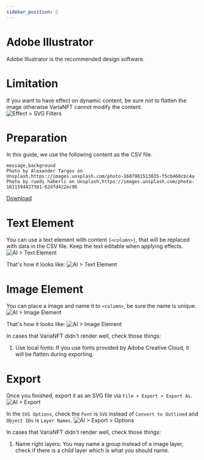 ```yaml
---
sidebar_position: 2
---
```


# Adobe Illustrator

Adobe Illustrator is the recommended design software.

# Limitation
If you want to have effect on dynamic content, be sure not to flatten the image otherwise VariaNFT cannot modify the content.
![Effect > SVG Filters](/img/template-guide/ai-svg-filters.png)

# Preparation
In this guide, we use the following content as the CSV file.
```csv=
message,background
Photo by Alexander Targov on Unsplash,https://images.unsplash.com/photo-1607981513835-f5cb460cbc4a
Photo by ruedi häberli on Unsplash,https://images.unsplash.com/photo-1611594427381-62dfd422ec96
```
<a href="https://docs.varianft.studio/file/Adobe-Illustrator-Guide-Test-Data.csv" download>Download</a>

# Text Element
You can use a text element with content `{<column>}`, that will be replaced with data in the CSV file. Keep the text editable when applying effects.
![AI > Text Element](/img/template-guide/ai-text-element.png)

That's how it looks like:
![AI > Text Element](/img/template-guide/ai-text-demo.png)

# Image Element
You can place a image and name it to `<column>`, be sure the name is unique.
![AI > Image Element](/img/template-guide/ai-image-element.png)

That's how it looks like:
![AI > Image Element](/img/template-guide/ai-image-demo.png)

In cases that VariaNFT didn't render well, check those things:

1. Use local fonts: If you use fonts provided by Adobe Creative Cloud, it will be flatten during exporting.

# Export
Once you finished, export it as an SVG file via `File > Export > Export As`.
![AI > Export](/img/template-guide/ai-export.gif)

In the `SVG Options`, check the `Font` is `SVG` instead of `Convert to Outlined` and `Object IDs` is `Layer Names`.
![AI > Export > Options](/img/template-guide/ai-export-options.png)

In cases that VariaNFT didn't render well, check those things:

1. Name right layers: You may name a group instead of a image layer, check if there is a child layer which is what you should name.